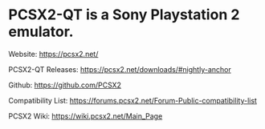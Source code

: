 # PCSX2-QT is a Sony Playstation 2 emulator. 

Website: https://pcsx2.net/

PCSX2-QT Releases: https://pcsx2.net/downloads/#nightly-anchor

Github: https://github.com/PCSX2

Compatibility List: https://forums.pcsx2.net/Forum-Public-compatibility-list

PCSX2 Wiki: https://wiki.pcsx2.net/Main_Page